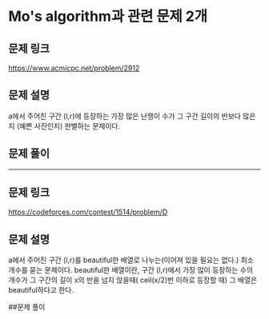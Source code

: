 # Mo's algorithm과 관련 문제 2개

## 문제 링크
https://www.acmicpc.net/problem/2912

## 문제 설명
a에서 주어진 구간 (l,r)에 등장하는 가장 많은 난쟁이 수가 그 구간 길이의 반보다 많은지 (예쁜 사진인지) 판별하는 문제이다.

## 문제 풀이 

---

## 문제 링크
https://codeforces.com/contest/1514/problem/D

## 문제 설명
a에서 주어진 구간 (l,r)를 beautiful한 배열로 나누는(이어져 있을 필요는 없다.) 최소 개수를 묻는 문제이다.
beautiful한 배열이란, 구간 (l,r)에서 가장 많이 등장하는 수의 개수가 그 구간의 길이 x의 반을 넘지 않을때( ceil(x/2)번 이하로 등장할 때) 그 배열은 beautiful하다고 한다. 

##문제 풀이
